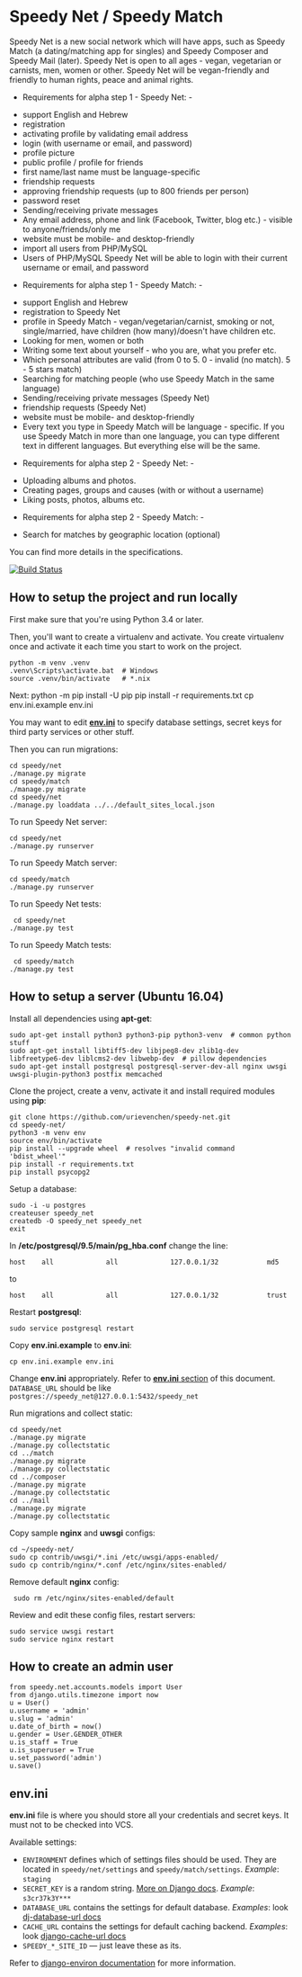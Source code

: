 # Speedy Net / Speedy Match

Speedy Net is a new social network which will have apps, such as Speedy Match (a dating/matching app for singles) and Speedy Composer and Speedy Mail (later). Speedy Net is open to all ages - vegan, vegetarian or carnists, men, women or other. Speedy Net will be vegan-friendly and friendly to human rights, peace and animal rights.

 - Requirements for alpha step 1 - Speedy Net: -

* support English and Hebrew
* registration
* activating profile by validating email address
* login (with username or email, and password)
* profile picture
* public profile / profile for friends
* first name/last name must be language-specific
* friendship requests
* approving friendship requests (up to 800 friends per person)
* password reset
* Sending/receiving private messages
* Any email address, phone and link (Facebook, Twitter, blog etc.) - visible to anyone/friends/only me
* website must be mobile- and desktop-friendly
* import all users from PHP/MySQL
* Users of PHP/MySQL Speedy Net will be able to login with their current username or email, and password

 - Requirements for alpha step 1 - Speedy Match: -

* support English and Hebrew
* registration to Speedy Net
* profile in Speedy Match - vegan/vegetarian/carnist, smoking or not, single/married, have children (how many)/doesn't have children etc.
* Looking for men, women or both
* Writing some text about yourself - who you are, what you prefer etc.
* Which personal attributes are valid (from 0 to 5. 0 - invalid (no match). 5 - 5 stars match)
* Searching for matching people (who use Speedy Match in the same language)
* Sending/receiving private messages (Speedy Net)
* friendship requests (Speedy Net)
* website must be mobile- and desktop-friendly
* Every text you type in Speedy Match will be language - specific. If you use Speedy Match in more than one language, you can type different text in different languages. But everything else will be the same.


 - Requirements for alpha step 2 - Speedy Net: -

* Uploading albums and photos.
* Creating pages, groups and causes (with or without a username)
* Liking posts, photos, albums etc.

 - Requirements for alpha step 2 - Speedy Match: -

* Search for matches by geographic location (optional)


You can find more details in the specifications.

[![Build Status](https://travis-ci.org/urievenchen/speedy-net.svg?branch=master)](https://travis-ci.org/urievenchen/speedy-net)

## How to setup the project and run locally

First make sure that you're using Python 3.4 or later.

Then, you'll want to create a virtualenv and activate. You create virtualenv once and activate it each time you start to work on the project.

    python -m venv .venv
    .venv\Scripts\activate.bat  # Windows
    source .venv/bin/activate   # *.nix

Next:
    python -m pip install -U pip
    pip install -r requirements.txt
    cp env.ini.example env.ini

You may want to edit [**env.ini**](#envini) to specify database settings, secret keys for third party services or other stuff.

Then you can run migrations:

    cd speedy/net
    ./manage.py migrate
    cd speedy/match
    ./manage.py migrate
    cd speedy/net
    ./manage.py loaddata ../../default_sites_local.json

To run Speedy Net server:

    cd speedy/net
    ./manage.py runserver

To run Speedy Match server:

    cd speedy/match
    ./manage.py runserver

To run Speedy Net tests:

     cd speedy/net
    ./manage.py test

To run Speedy Match tests:

     cd speedy/match
    ./manage.py test


## How to setup a server (Ubuntu 16.04)

Install all dependencies using **apt-get**:

    sudo apt-get install python3 python3-pip python3-venv  # common python stuff
    sudo apt-get install libtiff5-dev libjpeg8-dev zlib1g-dev libfreetype6-dev liblcms2-dev libwebp-dev  # pillow dependencies
    sudo apt-get install postgresql postgresql-server-dev-all nginx uwsgi uwsgi-plugin-python3 postfix memcached


Clone the project, create a venv, activate it and install required modules using **pip**:

    git clone https://github.com/urievenchen/speedy-net.git
    cd speedy-net/
    python3 -m venv env
    source env/bin/activate
    pip install --upgrade wheel  # resolves "invalid command 'bdist_wheel'"
    pip install -r requirements.txt
    pip install psycopg2

Setup a database:

    sudo -i -u postgres
    createuser speedy_net
    createdb -O speedy_net speedy_net
    exit

In **/etc/postgresql/9.5/main/pg_hba.conf** change the line:

    host    all             all             127.0.0.1/32            md5

to

    host    all             all             127.0.0.1/32            trust

Restart **postgresql**:

    sudo service postgresql restart

Copy **env.ini.example** to **env.ini**:

    cp env.ini.example env.ini

Change **env.ini** appropriately. Refer to [**env.ini** section](#envini) of this document. `DATABASE_URL` should be like `postgres://speedy_net@127.0.0.1:5432/speedy_net`

Run migrations and collect static:

    cd speedy/net
    ./manage.py migrate
    ./manage.py collectstatic
    cd ../match
    ./manage.py migrate
    ./manage.py collectstatic
    cd ../composer
    ./manage.py migrate
    ./manage.py collectstatic
    cd ../mail
    ./manage.py migrate
    ./manage.py collectstatic

Copy sample **nginx** and **uwsgi** configs:

    cd ~/speedy-net/
    sudo cp contrib/uwsgi/*.ini /etc/uwsgi/apps-enabled/
    sudo cp contrib/nginx/*.conf /etc/nginx/sites-enabled/

Remove default **nginx** config:
 
     sudo rm /etc/nginx/sites-enabled/default

Review and edit these config files, restart servers:

    sudo service uwsgi restart
    sudo service nginx restart


## How to create an admin user

    from speedy.net.accounts.models import User
    from django.utils.timezone import now
    u = User()
    u.username = 'admin'
    u.slug = 'admin'
    u.date_of_birth = now()
    u.gender = User.GENDER_OTHER
    u.is_staff = True
    u.is_superuser = True
    u.set_password('admin')
    u.save()


## env.ini

**env.ini** file is where you should store all your credentials and secret keys. It must not to be checked into VCS.

Available settings:

* `ENVIRONMENT` defines which of settings files should be used. They are located in `speedy/net/settings` and `speedy/match/settings`. *Example*: `staging`
* `SECRET_KEY` is a random string. [More on Django docs](https://docs.djangoproject.com/en/1.9/ref/settings/#secret-key). *Example*: `s3cr37k3Y***`
* `DATABASE_URL` contains the settings for default database. *Examples*: look [dj-database-url docs](https://github.com/kennethreitz/dj-database-url#url-schema)
* `CACHE_URL` contains the settings for default caching backend. *Examples*: look [django-cache-url docs](https://github.com/ghickman/django-cache-url#supported-caches)
* `SPEEDY_*_SITE_ID` — just leave these as its.

Refer to [django-environ documentation](https://django-environ.readthedocs.io/en/latest/) for more information.
